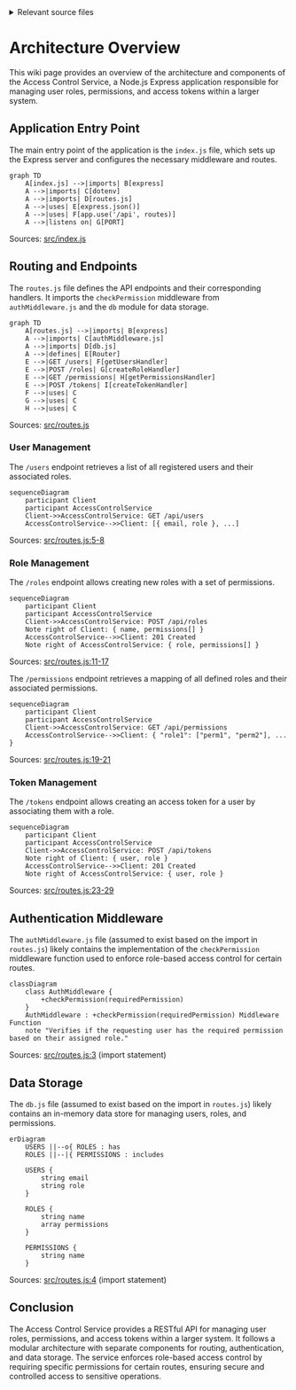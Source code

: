 <details>
<summary>Relevant source files</summary>

The following files were used as context for generating this wiki page:

- [src/index.js](https://github.com/agattani123/access-control-service/blob/main/src/index.js)
- [src/routes.js](https://github.com/agattani123/access-control-service/blob/main/src/routes.js)
- [src/authMiddleware.js](https://github.com/agattani123/access-control-service/blob/main/src/authMiddleware.js) (assumed to exist based on import in routes.js)
- [src/db.js](https://github.com/agattani123/access-control-service/blob/main/src/db.js) (assumed to exist based on import in routes.js)

</details>

# Architecture Overview

This wiki page provides an overview of the architecture and components of the Access Control Service, a Node.js Express application responsible for managing user roles, permissions, and access tokens within a larger system.

## Application Entry Point

The main entry point of the application is the `index.js` file, which sets up the Express server and configures the necessary middleware and routes.

```mermaid
graph TD
    A[index.js] -->|imports| B[express]
    A -->|imports| C[dotenv]
    A -->|imports| D[routes.js]
    A -->|uses| E[express.json()]
    A -->|uses| F[app.use('/api', routes)]
    A -->|listens on| G[PORT]
```

Sources: [src/index.js]()

## Routing and Endpoints

The `routes.js` file defines the API endpoints and their corresponding handlers. It imports the `checkPermission` middleware from `authMiddleware.js` and the `db` module for data storage.

```mermaid
graph TD
    A[routes.js] -->|imports| B[express]
    A -->|imports| C[authMiddleware.js]
    A -->|imports| D[db.js]
    A -->|defines| E[Router]
    E -->|GET /users| F[getUsersHandler]
    E -->|POST /roles| G[createRoleHandler]
    E -->|GET /permissions| H[getPermissionsHandler]
    E -->|POST /tokens| I[createTokenHandler]
    F -->|uses| C
    G -->|uses| C
    H -->|uses| C
```

Sources: [src/routes.js]()

### User Management

The `/users` endpoint retrieves a list of all registered users and their associated roles.

```mermaid
sequenceDiagram
    participant Client
    participant AccessControlService
    Client->>AccessControlService: GET /api/users
    AccessControlService-->>Client: [{ email, role }, ...]
```

Sources: [src/routes.js:5-8]()

### Role Management

The `/roles` endpoint allows creating new roles with a set of permissions.

```mermaid
sequenceDiagram
    participant Client
    participant AccessControlService
    Client->>AccessControlService: POST /api/roles
    Note right of Client: { name, permissions[] }
    AccessControlService-->>Client: 201 Created
    Note right of AccessControlService: { role, permissions[] }
```

Sources: [src/routes.js:11-17]()

The `/permissions` endpoint retrieves a mapping of all defined roles and their associated permissions.

```mermaid
sequenceDiagram
    participant Client
    participant AccessControlService
    Client->>AccessControlService: GET /api/permissions
    AccessControlService-->>Client: { "role1": ["perm1", "perm2"], ... }
```

Sources: [src/routes.js:19-21]()

### Token Management

The `/tokens` endpoint allows creating an access token for a user by associating them with a role.

```mermaid
sequenceDiagram
    participant Client
    participant AccessControlService
    Client->>AccessControlService: POST /api/tokens
    Note right of Client: { user, role }
    AccessControlService-->>Client: 201 Created
    Note right of AccessControlService: { user, role }
```

Sources: [src/routes.js:23-29]()

## Authentication Middleware

The `authMiddleware.js` file (assumed to exist based on the import in `routes.js`) likely contains the implementation of the `checkPermission` middleware function used to enforce role-based access control for certain routes.

```mermaid
classDiagram
    class AuthMiddleware {
        +checkPermission(requiredPermission)
    }
    AuthMiddleware : +checkPermission(requiredPermission) Middleware Function
    note "Verifies if the requesting user has the required permission based on their assigned role."
```

Sources: [src/routes.js:3]() (import statement)

## Data Storage

The `db.js` file (assumed to exist based on the import in `routes.js`) likely contains an in-memory data store for managing users, roles, and permissions.

```mermaid
erDiagram
    USERS ||--o{ ROLES : has
    ROLES ||--|{ PERMISSIONS : includes

    USERS {
        string email
        string role
    }

    ROLES {
        string name
        array permissions
    }

    PERMISSIONS {
        string name
    }
```

Sources: [src/routes.js:4]() (import statement)

## Conclusion

The Access Control Service provides a RESTful API for managing user roles, permissions, and access tokens within a larger system. It follows a modular architecture with separate components for routing, authentication, and data storage. The service enforces role-based access control by requiring specific permissions for certain routes, ensuring secure and controlled access to sensitive operations.